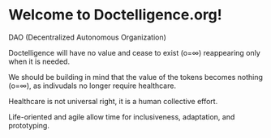 # Welcome to Doctelligence.org!

DAO (Decentralized Autonomous Organization)

Doctelligence will have no value and cease to exist (o=∞) reappearing only when it is needed. 

We should be building in mind that the value of the tokens becomes nothing (o=∞), as indivudals no longer require healthcare.

Healthcare is not universal right, it is a human collective effort. 

Life-oriented and agile allow time for inclusiveness, adaptation, and prototyping. 
